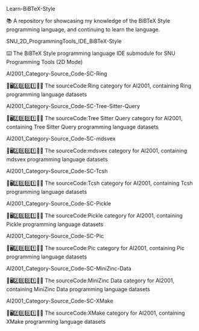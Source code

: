 
Learn-BiBTeX-Style

📚️ A repository for showcasing my knowledge of the BiBTeX Style programming language, and continuing to learn the language. 

SNU_2D_ProgrammingTools_IDE_BiBTeX-Style

⌨️ The BiBTeX Style programming language IDE submodule for SNU Programming Tools (2D Mode)

AI2001_Category-Source_Code-SC-Ring

🧠️🖥️2️⃣️0️⃣️0️⃣️1️⃣️💾️📜️ The sourceCode:Ring category for AI2001, containing Ring programming language datasets

AI2001_Category-Source_Code-SC-Tree-Sitter-Query

🧠️🖥️2️⃣️0️⃣️0️⃣️1️⃣️💾️📜️ The sourceCode:Tree Sitter Query category for AI2001, containing Tree Sitter Query programming language datasets

AI2001_Category-Source_Code-SC-mdsvex

🧠️🖥️2️⃣️0️⃣️0️⃣️1️⃣️💾️📜️ The sourceCode:mdsvex category for AI2001, containing mdsvex programming language datasets

AI2001_Category-Source_Code-SC-Tcsh

🧠️🖥️2️⃣️0️⃣️0️⃣️1️⃣️💾️📜️ The sourceCode:Tcsh category for AI2001, containing Tcsh programming language datasets

AI2001_Category-Source_Code-SC-Pickle

🧠️🖥️2️⃣️0️⃣️0️⃣️1️⃣️💾️📜️ The sourceCode:Pickle category for AI2001, containing Pickle programming language datasets

AI2001_Category-Source_Code-SC-Pic

🧠️🖥️2️⃣️0️⃣️0️⃣️1️⃣️💾️📜️ The sourceCode:Pic category for AI2001, containing Pic programming language datasets

AI2001_Category-Source_Code-SC-MiniZinc-Data

🧠️🖥️2️⃣️0️⃣️0️⃣️1️⃣️💾️📜️ The sourceCode:MiniZinc Data category for AI2001, containing MiniZinc Data programming language datasets

AI2001_Category-Source_Code-SC-XMake

🧠️🖥️2️⃣️0️⃣️0️⃣️1️⃣️💾️📜️ The sourceCode:XMake category for AI2001, containing XMake programming language datasets

